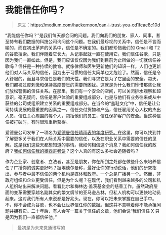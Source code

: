 # 我能信任你吗？

> 原文：<https://medium.com/hackernoon/can-i-trust-you-cd1fcae8c10d>

“我能信任你吗？”是我们每天都会问的问题。我们向我们的朋友、家人、同事，甚至持有我们数据的科技公司询问这个问题。在我们最珍视的关系中，信任是不言而喻的，而在初出茅庐的关系中，信任是不确定的。我们都珍惜我们的 Gmail 和 T2 的谷歌搜索。我们伴随着它长大，从记事起就一直在使用它。我们信任谷歌，只是因为我们一直如此。但是，我们应该仅仅因为我们到目前为止所做的一切就信任谷歌吗？信任是一种持续的教育。就像律师和医生更新他们的知识一样，人们也更新他们对人际关系的信任，因为出于习惯的信任太简单也太危险了。然而，信任是令人舒服的，而且寻求信任是我们的天性。我们寻求它是为了它里面的安全。每天，我们都被过度刺激和保持高度警觉的需要所困扰。这就是为什么我们珍惜那些让我们放松警惕的信任关系。在那里，我们有一个安全的空间，可以关闭排水观察和超意识。毫无疑问，信任是客户体验的重要组成部分，也是与他们有业务往来或从中获益的公司或组织建立关系的重要组成部分。在当今的“羞耻文化”中，信任是让公司持续发展的最重要的因素之一。信任交付货物和产品，信任雇用关心人权的杰出人员，信任关心周围的每个人，包括他们的员工，信任保护客户的安全。当这种信任被打破时，有时很难重新获得。

爱德曼公司发布了一项名为[爱德曼信任晴雨表的年度研究。](https://www.edelman.com/trust2017/)在这里，你可以找到并了解更多关于我们在人际关系中需要的信任，以及在职业关系中需要的信任的见解。这是我们这些天都想知道的事情。我如何相信这个消息？我如何信任我的政府？[我如何信任我的墨西哥卷饼](http://www.businessinsider.com/chipotle-norovirus-outbreak-will-scare-diners-away-2017-7)？这个人真的有这么多社会追随者吗？

作为企业家、创意者、立法者，甚至是朋友，你在所到之处都在做些什么来培养信任？广播你的诚实更好吗？据埃德尔曼称，最好让你的行动说话，他们的研究指出，参与者中最不信任的两个机构是媒体和政府。一个总是广播另一个。然而，非政府组织和企业更受信任，但是为什么呢？在现代，我们看到越来越多的公司和私人组织站出来解决问题。看看比尔和梅林达·盖茨基金会的慈善工作。虽然政府层面的变革需要穿越名副其实的繁文缛节的亚马逊丛林，但私人机构可以更快地动员起来。这对我们所有人来说都是好兆头。现在，你可以把未来掌握在自己手中。不，你不会成为谷歌，也不会让世界信任你的数据。但这并不意味着你不能承担问题并拥有它。二十年后，有人会写一篇关于信任的文章，他们会说“我们信任 X 只是因为我们一直都信任他。”

> 最初是为未来党通讯写的